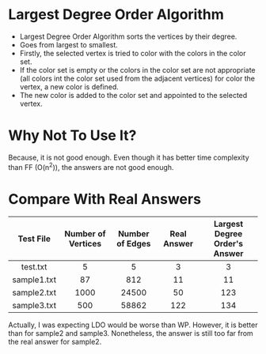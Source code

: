 # Largest Degree Order Algorithm

* Largest Degree Order Algorithm sorts the vertices by their degree.
* Goes from largest to smallest.
* Firstly, the selected vertex is tried to color with the colors in the color set. 
* If the color set is empty or the colors in the color set are not appropriate (all colors int the color set used from the adjacent vertices) for color the vertex, a new color is defined. 
* The new color is added to the color set and appointed to the selected vertex.

# Why Not To Use It?

Because, it is not good enough. Even though it has better time complexity than FF (O(n<sup>2</sup>)), the answers are not good enough.


# Compare With Real Answers

|  Test File  | Number of Vertices | Number of Edges | Real Answer | Largest Degree Order's Answer |
|:-----------:|:------------------:|:---------------:|:-----------:|:-----------------------------:|
|  test.txt   |         5          |        5        |      3      |               3               |
| sample1.txt |         87         |       812       |     11      |              11               |
| sample2.txt |        1000        |      24500      |     50      |              123              |
| sample3.txt |        500         |      58862      |     122     |              134              |


Actually, I was expecting LDO would be worse than WP. However, it is better than for sample2 and sample3. Nonetheless, the answer is still too far from the real answer for sample2.